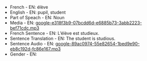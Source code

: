 - French - EN: élève
- English - EN: pupil, student
- Part of Speach - EN: Noun
- Media - EN:  [google-e318f3b9-07bcdd6d-e6885b73-3abb2223-bef71cdc.mp3](38.mp3)
- French Sentence - EN: L’élève est studieux.
- Sentence Translation - EN: The student is studious.
- Sentence Audio - EN:  [google-89ac0974-55e82654-1bed9e90-eb8c192d-fc86e167.mp3](42.mp3)
- Gender - EN: 